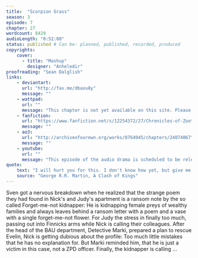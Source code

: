 ```yaml
---
title:  "Scorpion Grass"
season: 3
episode: 7
chapter: 27
wordcount: 8429
audioLength: "0:52:00"
status: published # Can be: planned, published, recorded, produced
copyrights:
    cover:
      - title: "Mashup"
        designer: "Anheledir"
proofreading: "Sean Dalglish"
links:
    - deviantart:
      url: "http://fav.me/dbaxu8y"
      message: ""
    - wattpad:
      url: ""
      message: "This chapter is not yet available on this site. Please choose another hoster!"
    - fanfiction:
      url: "https://www.fanfiction.net/s/12254372/27/Chronicles-of-Zootopia"
      message: ""
    - ao3:
      url: "http://archiveofourown.org/works/8764945/chapters/24074067"
      message: ""
    - youtube:
      url: ""
      message: "This episode of the audio drama is scheduled to be released on Oct, 16 2017!"
quote:
    text: "I will hurt you for this. I don't know how yet, but give me time. A day will come when you think yourself safe and happy, and suddenly your joy will turn to ashes in your mouth, and you'll know the debt is paid."
    source: "George R.R. Martin, A Clash of Kings"
---
```

Sven got a nervous breakdown when he realized that the strange poem they had found in Nick's and Judy's apartment is a ransom note by the so called Forget-me-not kidnapper: He is kidnapping female preys of wealthy families and always leaves behind a ransom letter with a poem and a vase with a single forget-me-not flower. For Judy the stress in finally too much, passing out into Finnicks arms while Nick is calling their colleagues. After the head of the BAU department, Detective Marki, prepared a plan to rescue Evelin, Nick is getting dubious about the profile: Too much little mistakes that he has no explanation for. But Marki reminded him, that he is just a victim in this case, not a ZPD officer. Finally, the kidnapper is calling ...